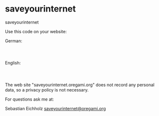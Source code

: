 # saveyourinternet
saveyourinternet

Use this code on your website:

German:
<pre><code><script>var saveyourinternet_language = 'de';</script>
<script async src="https://saveyourinternet.oregami.org/saveyourinternet.js"></script></code></pre>

English:
<pre><code><script>var saveyourinternet_language = 'en';</script>
<script async src="https://saveyourinternet.oregami.org/saveyourinternet.js"></script></code></pre>

The web site "saveyourinternet.oregami.org" does not record any personal data, so a privacy policy is not necessary.

For questions ask me at:

Sebastian Eichholz
saveyourinternet@oregami.org
